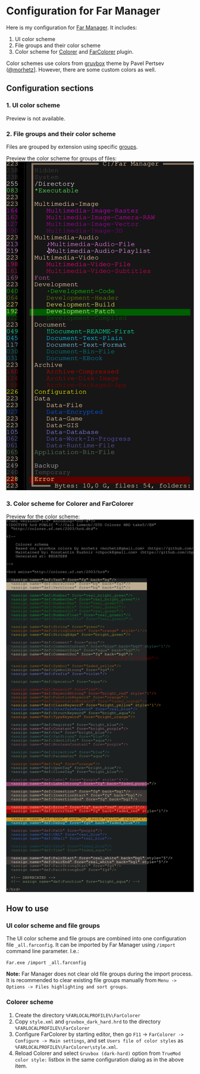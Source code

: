 # Configuration for Far Manager

Here is my configuration for [Far Manager](https://github.com/FarGroup/FarManager). It includes:

1. UI color scheme
2. File groups and their color scheme
3. Color scheme for [Colorer](https://github.com/colorer) and [FarColorer](https://github.com/colorer/FarColorer) plugin.

Color schemes use colors from [gruvbox](https://github.com/morhetz/gruvbox) theme by Pavel Pertsev ([@morhetz](https://github.com/morhetz)].
However, there are some custom colors as well.

## Configuration sections

### 1. UI color scheme

Preview is not available.

### 2. File groups and their color scheme

Files are grouped by extension using specific [groups](../src/far-manager/filetypes/masks).

Preview the color scheme for groups of files:
![file groups](./preview/filetypes.svg)

### 3. Color scheme for Colorer and FarColorer

Preview for the color scheme:
![gruvbox_dark_hard](./preview/gruvbox_dark_hard.svg)

## How to use

### UI color scheme and file groups

The UI color scheme and file groups are combined into one configuration file `_all.farconfig`. It can be imported by Far Manager using `/import` command line parameter. I.e.:
```
Far.exe /import _all.farconfig
```
**Note:** Far Manager does not clear old file groups during the import process.
It is recommended to clear existing file groups manually from `Menu -> Options -> Files highlighting and sort groups`.

### Colorer scheme

1. Create the directory `%FARLOCALPROFILE%\FarColorer`
2. Copy `style.xml` and `gruvbox_dark_hard.hrd` to the directory `%FARLOCALPROFILE%\FarColorer`
3. Configure FarColorer by starting editor, then go `F11` -> `FarColorer -> Configure -> Main settings`, and set `Users file of color styles` as `%FARLOCALPROFILE%\FarColorer\style.xml`.
4. Reload Colorer and select `Gruvbox (dark-hard)` option from `TrueMod color style:` listbox in the same configuration dialog as in the above item.